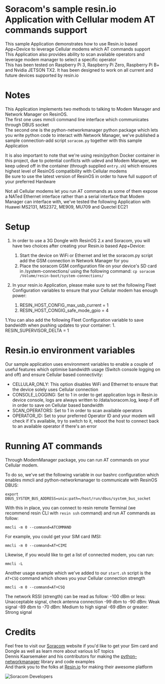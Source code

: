 # Soracom's sample resin.io Application with Cellular modem AT commands support  
This sample Application demonstrates how to use Resin.io based App+Device to leverage Cellular modems which AT commands support  
This Application also provides ability to scan available operators and leverage modem manager to select a specific operator  
This has been tested on Raspberry Pi 3, Raspberry Pi Zero, Raspberry Pi B+ and Nvidia JETSON TX2. It has been designed to work on all current and future devices supported by resin.io  
  
# Notes  
This Application implements two methods to talking to Modem Manager and Network Manager on ResinOS.  
The first one uses mmcli command line interface which communicates through DBUS socket  
The second one is the python-networkmanager python package which lets you write python code to interact with Network Manager, we've published a sample connection-add script `soracom.py` together with this sample Application  
  
It is also important to note that we're using resin/python Docker container in this project, due to potential conflicts with udevd and Modem Manager, we keep udevd off in the container (through supplied `entry.sh`) which ensures highest level of ResinOS compatibility with Cellular modems  
Be sure to use the latest version of ResinOS in order to have full support of your preferred Hardware  
  
Not all Cellular modems let you run AT commands as some of them expose a NATed Ethernet interface rather than a serial interface that Modem Manager can interface with, we've tested the following Application with Huawei MS2131, MS2372, ME909, MU709 and Quectel EC21  


# Setup  
1. In order to use a 3G Dongle with ResinOS 2.x and Soracom, you will have two choices after creating your Resin.io based App+Device:  
    1. Start the device on WiFi or Ethernet and let the soracom.py script add the GSM connection in Network Manager for you
    1. Place the soracom GSM configuration file on your device's SD card in /system-connections/ using the following command: `cp soracom /Volume/resin-boot/system-connections/`  
  
1. In your resin.io Application, please make sure to set the following Fleet Configuration variables to ensure that your Cellular modem has enough power:  
    1. RESIN_HOST_CONFIG_max_usb_current = 1  
    1. RESIN_HOST_CONGIG_safe_mode_gpio = 4  
  
1.You can also add the following Fleet Configuration variable to save bandwidth when pushing updates to your container:
    1. RESIN_SUPERVISOR_DELTA = 1 
  
# Resin.io environment variables  
Our sample application uses environment variables to enable a couple of useful features which optimise bandwidth usage (Switch console logging on and off) and ensure Cellular based connectivity:
* CELLULAR_ONLY: This option disables WiFi and Ethernet to ensure that the device solely uses Cellular connection  
* CONSOLE_LOGGING: Set to 1 in order to get application logs in Resin.io device console, logs are always written to /data/soracom.log, keep if off in order to save on Cellular based bandwidth  
* SCAN_OPERATORS: Set to 1 in order to scan available operators  
* OPERATOR_ID: Set to your preferred Operator ID and your modem will check if it's available, try to switch to it, reboot the host to connect back to an available operator if there's an error  

# Running AT commands
Through ModemManager package, you can run AT commands on your Cellular modem.

To do so, we've set the following variable in our bashrc configuration which enables mmcli and python-networkmanager to communicate with ResinOS DBUS:  

`export DBUS_SYSTEM_BUS_ADDRESS=unix:path=/host/run/dbus/system_bus_socket`

With this in place, you can connect to resin remote Terminal (we recommend resin CLI with `resin ssh` command) and run AT commands as follow:

`mmcli -m 0 --command=ATCOMMAND`

For example, you could get your SIM card IMSI:

`mmcli -m 0 --command=AT+CIMI`

Likewise, if you would like to get a list of connected modem, you can run:

`mmcli -L`

Another usage example which we've added to our `start.sh` script is the `AT+CSQ` command which shows you your Cellular connection strength

`mmcli -m 0 --command=AT+CSQ`

The network RSSI (strength) can be read as follow:
-100 dBm or less: Unacceptable signal, check antenna connection
-99 dbm to -90 dBm: Weak signal 
-89 dbm to -70 dBm: Medium to high signal
-69 dBm or greater: Strong signal



# Credits  
Feel free to visit our [Soracom](https://www.soracom.io) website if you'd like to get your Sim card and Dongle as well as learn more about various IoT topics  
Dennis Kaarsemaker and his contributors for making the [python-networkmanager](https://github.com/seveas/python-networkmanager) library and code examples  
And thank you to the folks at [Resin.io](https://www.resin.io) for making their awesome platform  

  
![Soracom Developers](https://raw.githubusercontent.com/soracom/resin-rpi-demo/master/logo_developers_head.png)